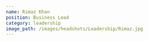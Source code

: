 ```yaml
---
name: Rimaz Khan
position: Business Lead
category: leadership
image_path: /images/headshots/Leadership/Rimaz.jpg
---
```

